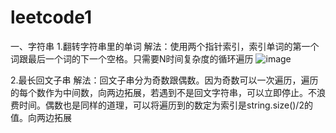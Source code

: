 # leetcode1
一、字符串
1.翻转字符串里的单词
解法：使用两个指针索引，索引单词的第一个词跟最后一个词的下一个空格。只需要N时间复杂度的循环遍历
![image](https://github.com/gushengbo/leetcode1/assets/122679046/53e7df3f-c916-458f-86c0-dbc751797842)

2.最长回文子串
解法：回文子串分为奇数跟偶数。因为奇数可以一次遍历，遍历的每个数作为中间数，向两边拓展，若遇到不是回文字符串，可以立即停止。不浪费时间。偶数也是同样的道理，可以将遍历到的数定为索引是string.size()/2的值。向两边拓展
